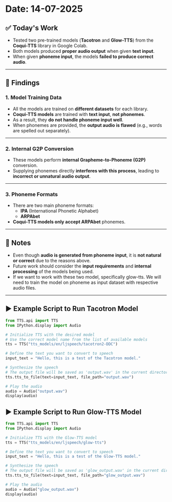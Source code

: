 # Date: 14-07-2025

## ✅ Today's Work

- Tested two pre-trained models (**Tacotron** and **Glow-TTS**) from the **Coqui-TTS** library in Google Colab.  
- Both models produced **proper audio output** when given **text input**.  
- When given **phoneme input**, the models **failed to produce correct audio**.

---

## 📌 Findings

### 1. Model Training Data  
- All the models are trained on **different datasets** for each library.  
- **Coqui-TTS models** are trained with **text input**, **not phonemes**.  
- As a result, they **do not handle phoneme input well**.  
- When phonemes are provided, the **output audio is flawed** (e.g., words are spelled out separately).

---

### 2. Internal G2P Conversion  
- These models perform **internal Grapheme-to-Phoneme (G2P)** conversion.  
- Supplying phonemes directly **interferes with this process**, leading to **incorrect or unnatural audio output**.

---

### 3. Phoneme Formats  
- There are two main phoneme formats:  
  - **IPA** (International Phonetic Alphabet)  
  - **ARPAbet**  
- **Coqui-TTS models only accept ARPAbet** phonemes.

---

## 📝 Notes

- Even though **audio is generated from phoneme input**, it is **not natural or correct** due to the reasons above.  
- Future work should consider the **input requirements** and **internal processing** of the models being used.
- If we want to work with these two model, specifically glow-tts. We will need to train the model on phoneme as input dataset with respective audio files.

---

## ▶️ Example Script to Run Tacotron Model

```python
from TTS.api import TTS
from IPython.display import Audio

# Initialize TTS with the desired model
# Use the correct model name from the list of available models
tts = TTS("tts_models/en/ljspeech/tacotron2-DDC")

# Define the text you want to convert to speech
input_text = "Hello, this is a test of the Tacotron model."

# Synthesize the speech
# The output file will be saved as 'output.wav' in the current directory
tts.tts_to_file(text=input_text, file_path="output.wav")

# Play the audio
audio = Audio("output.wav")
display(audio)
```

## ▶️ Example Script to Run Glow-TTS Model

```python
from TTS.api import TTS
from IPython.display import Audio

# Initialize TTS with the Glow-TTS model
tts = TTS("tts_models/en/ljspeech/glow-tts")

# Define the text you want to convert to speech
input_text = "Hello, this is a test of the Glow-TTS model."

# Synthesize the speech
# The output file will be saved as 'glow_output.wav' in the current directory
tts.tts_to_file(text=input_text, file_path="glow_output.wav")

# Play the audio
audio = Audio("glow_output.wav")
display(audio)
```


